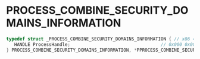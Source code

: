 # PROCESS_COMBINE_SECURITY_DOMAINS_INFORMATION

```C
typedef struct _PROCESS_COMBINE_SECURITY_DOMAINS_INFORMATION { // x86 = 4, x64 = 8
   HANDLE ProcessHandle;                                  // 0x000 0x000
} PROCESS_COMBINE_SECURITY_DOMAINS_INFORMATION, *PPROCESS_COMBINE_SECURITY_DOMAINS_INFORMATION;
```
